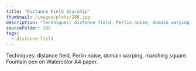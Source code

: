 ```yaml
---
title: "Distance Field Starship"
thumbnail: /images/plots/288.jpg
description: "Techniques: distance field, Perlin noise, domain warping, marching square. Fountain pen on Watercolor A4 paper."
sourceFolder: 285
tags:
  - distance-field
---
```


Techniques: distance field, Perlin noise, domain warping, marching square. Fountain pen on Watercolor A4 paper.
